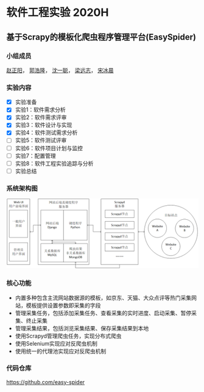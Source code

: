 # 软件工程实验 2020H
## 基于Scrapy的模板化爬虫程序管理平台(EasySpider)

### 小组成员
[赵正阳](https://github.com/ZZy979)，
[郭浩隆](https://github.com/ghlfcb)，
[沈一聪](https://github.com/icessspark)，
[梁远志](https://github.com/tonnylyz)，
[宋冰晨](https://github.com/Ssynchronicity)

### 实验内容
- [x] 实验准备
- [x] 实验1：软件需求分析
- [x] 实验2：软件需求评审
- [x] 实验3：软件设计与实现
- [x] 实验4：软件测试需求分析
- [ ] 实验5：软件测试评审
- [ ] 实验6：软件项目计划与监控
- [ ] 实验7：配置管理
- [ ] 实验8：软件工程实验追踪与分析
- [ ] 实验总结

### 系统架构图
![系统架构图](4.项目提交制品/4.1软件需求分析/图片/系统架构.png)

### 核心功能
* 内置多种包含主流网站数据源的模板，如京东、天猫、大众点评等热门采集网站，模板提供设置参数即采集的字段
* 管理采集任务，包括添加采集任务、查看采集的实时进度、启动采集、暂停采集、终止采集
* 管理采集结果，包括浏览采集结果、保存采集结果到本地
* 使用Scrapyd管理爬虫任务，实现分布式爬虫
* 使用Selenium实现应对反爬虫机制
* 使用统一的代理池实现应对反爬虫机制

### 代码仓库
https://github.com/easy-spider
